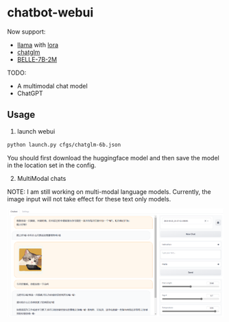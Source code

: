 # chatbot-webui

Now support:

* [llama](https://huggingface.co/decapoda-research/llama-7b-hf) with [lora](https://huggingface.co/tloen/alpaca-lora-7b)
* [chatglm](https://huggingface.co/THUDM/chatglm-6b)
* [BELLE-7B-2M](https://huggingface.co/BelleGroup/BELLE-7B-2M)


TODO:

* A multimodal chat model
* ChatGPT


## Usage

1. launch webui

```bash
python launch.py cfgs/chatglm-6b.json
```

You should first download the huggingface model and then save the model in the location set in the config.

2. MultiModal chats

NOTE:
I am still working on multi-modal language models.
Currently, the image input will not take effect for these text only models.

![](doc/img/chat-overview.png)
